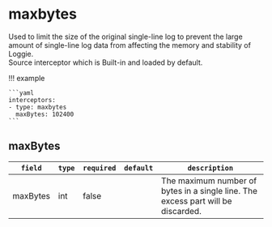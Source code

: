 # maxbytes

Used to limit the size of the original single-line log to prevent the large amount of single-line log data from affecting the memory and stability of Loggie.  
Source interceptor which is Built-in and loaded by default.

!!! example

    ```yaml
    interceptors:
    - type: maxbytes
      maxBytes: 102400
    ```

## maxBytes

|    `field`   |    `type`    |  `required`  |  `default`  |  `description`  |
| ---------- | ----------- | ----------- | --------- | -------- |
| maxBytes | int  |   false    |    | The maximum number of bytes in a single line. The excess part will be discarded. |
